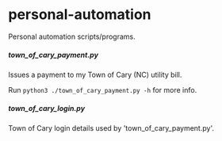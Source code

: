 # personal-automation
Personal automation scripts/programs.

##### town_of_cary_payment.py
Issues a payment to my Town of Cary (NC) utility bill.

Run `python3 ./town_of_cary_payment.py -h` for more info.

##### town_of_cary_login.py
Town of Cary login details used by 'town_of_cary_payment.py'.

